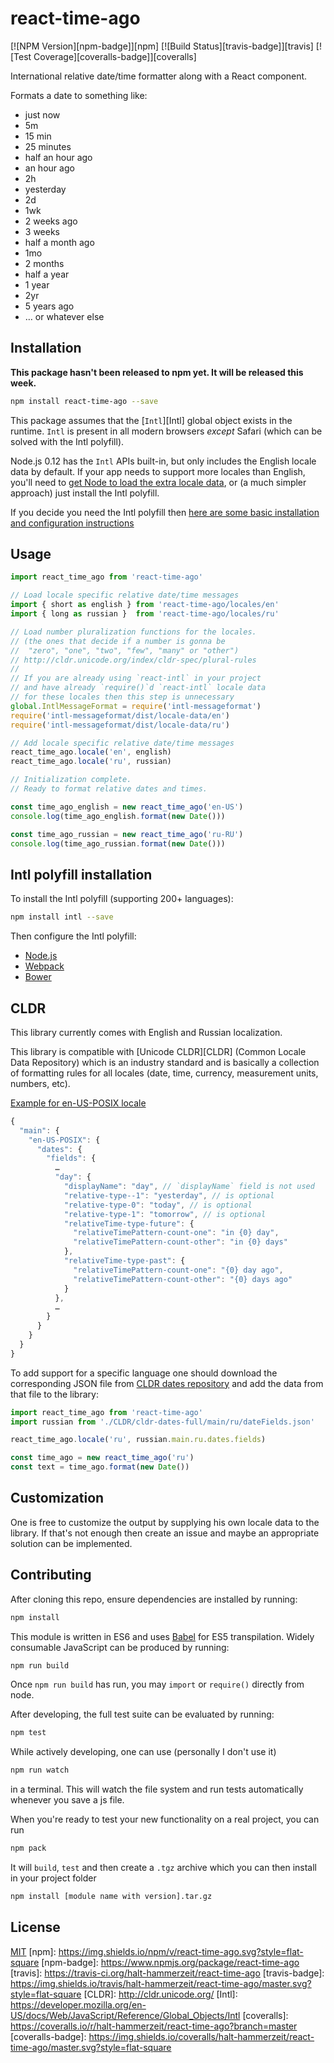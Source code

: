 # react-time-ago

[![NPM Version][npm-badge]][npm]
[![Build Status][travis-badge]][travis]
[![Test Coverage][coveralls-badge]][coveralls]

International relative date/time formatter along with a React component.

Formats a date to something like:

  * just now
  * 5m
  * 15 min
  * 25 minutes
  * half an hour ago
  * an hour ago
  * 2h
  * yesterday
  * 2d
  * 1wk
  * 2 weeks ago
  * 3 weeks
  * half a month ago
  * 1mo
  * 2 months
  * half a year
  * 1 year
  * 2yr
  * 5 years ago
  * … or whatever else

## Installation

**This package hasn't been released to npm yet. It will be released this week.**

```bash
npm install react-time-ago --save
```

This package assumes that the [`Intl`][Intl] global object exists in the runtime. `Intl` is present in all modern browsers _except_ Safari (which can be solved with the Intl polyfill).

Node.js 0.12 has the `Intl` APIs built-in, but only includes the English locale data by default. If your app needs to support more locales than English, you'll need to [get Node to load the extra locale data](https://github.com/nodejs/node/wiki/Intl), or (a much simpler approach) just install the Intl polyfill.

If you decide you need the Intl polyfill then [here are some basic installation and configuration instructions](#intl-polyfill-installation)

## Usage

```js
import react_time_ago from 'react-time-ago'

// Load locale specific relative date/time messages
import { short as english } from 'react-time-ago/locales/en'
import { long as russian }  from 'react-time-ago/locales/ru'

// Load number pluralization functions for the locales.
// (the ones that decide if a number is gonna be 
//  "zero", "one", "two", "few", "many" or "other")
// http://cldr.unicode.org/index/cldr-spec/plural-rules
//
// If you are already using `react-intl` in your project
// and have already `require()`d `react-intl` locale data
// for these locales then this step is unnecessary
global.IntlMessageFormat = require('intl-messageformat')
require('intl-messageformat/dist/locale-data/en')
require('intl-messageformat/dist/locale-data/ru')

// Add locale specific relative date/time messages
react_time_ago.locale('en', english)
react_time_ago.locale('ru', russian)

// Initialization complete.
// Ready to format relative dates and times.

const time_ago_english = new react_time_ago('en-US')
console.log(time_ago_english.format(new Date()))

const time_ago_russian = new react_time_ago('ru-RU')
console.log(time_ago_russian.format(new Date()))
```

## Intl polyfill installation

To install the Intl polyfill (supporting 200+ languages):

```bash
npm install intl --save
```

Then configure the Intl polyfill:

  * [Node.js](https://github.com/andyearnshaw/Intl.js#intljs-and-node)
  * [Webpack](https://github.com/andyearnshaw/Intl.js#intljs-and-browserifywebpack)
  * [Bower](https://github.com/andyearnshaw/Intl.js#intljs-and-bower)

## CLDR

This library currently comes with English and Russian localization.

This library is compatible with [Unicode CLDR][CLDR] (Common Locale Data Repository) which is an industry standard and is basically a collection of formatting rules for all locales (date, time, currency, measurement units, numbers, etc).

[Example for en-US-POSIX locale](https://github.com/unicode-cldr/cldr-dates-full/blob/master/main/en-US-POSIX/dateFields.json)

```js
{
  "main": {
    "en-US-POSIX": {
      "dates": {
        "fields": {
          …
          "day": {
            "displayName": "day", // `displayName` field is not used
            "relative-type--1": "yesterday", // is optional
            "relative-type-0": "today", // is optional
            "relative-type-1": "tomorrow", // is optional
            "relativeTime-type-future": {
              "relativeTimePattern-count-one": "in {0} day",
              "relativeTimePattern-count-other": "in {0} days"
            },
            "relativeTime-type-past": {
              "relativeTimePattern-count-one": "{0} day ago",
              "relativeTimePattern-count-other": "{0} days ago"
            }
          },
          …
        }
      }
    }
  }
}
```

To add support for a specific language one should download the corresponding JSON file from [CLDR dates repository](https://github.com/unicode-cldr/cldr-dates-full/blob/master/main) and add the data from that file to the library:

```js
import react_time_ago from 'react-time-ago'
import russian from './CLDR/cldr-dates-full/main/ru/dateFields.json'

react_time_ago.locale('ru', russian.main.ru.dates.fields)

const time_ago = new react_time_ago('ru')
const text = time_ago.format(new Date())
```

## Customization

One is free to customize the output by supplying his own locale data to the library. If that's not enough then create an issue and maybe an appropriate solution can be implemented.

## Contributing

After cloning this repo, ensure dependencies are installed by running:

```sh
npm install
```

This module is written in ES6 and uses [Babel](http://babeljs.io/) for ES5
transpilation. Widely consumable JavaScript can be produced by running:

```sh
npm run build
```

Once `npm run build` has run, you may `import` or `require()` directly from
node.

After developing, the full test suite can be evaluated by running:

```sh
npm test
```

While actively developing, one can use (personally I don't use it)

```sh
npm run watch
```

in a terminal. This will watch the file system and run tests automatically 
whenever you save a js file.

When you're ready to test your new functionality on a real project, you can run

```sh
npm pack
```

It will `build`, `test` and then create a `.tgz` archive which you can then install in your project folder

```sh
npm install [module name with version].tar.gz
```

## License

[MIT](LICENSE)
[npm]: https://img.shields.io/npm/v/react-time-ago.svg?style=flat-square
[npm-badge]: https://www.npmjs.org/package/react-time-ago
[travis]: https://travis-ci.org/halt-hammerzeit/react-time-ago
[travis-badge]: https://img.shields.io/travis/halt-hammerzeit/react-time-ago/master.svg?style=flat-square
[CLDR]: http://cldr.unicode.org/
[Intl]: https://developer.mozilla.org/en-US/docs/Web/JavaScript/Reference/Global_Objects/Intl
[coveralls]: https://coveralls.io/r/halt-hammerzeit/react-time-ago?branch=master
[coveralls-badge]: https://img.shields.io/coveralls/halt-hammerzeit/react-time-ago/master.svg?style=flat-square
